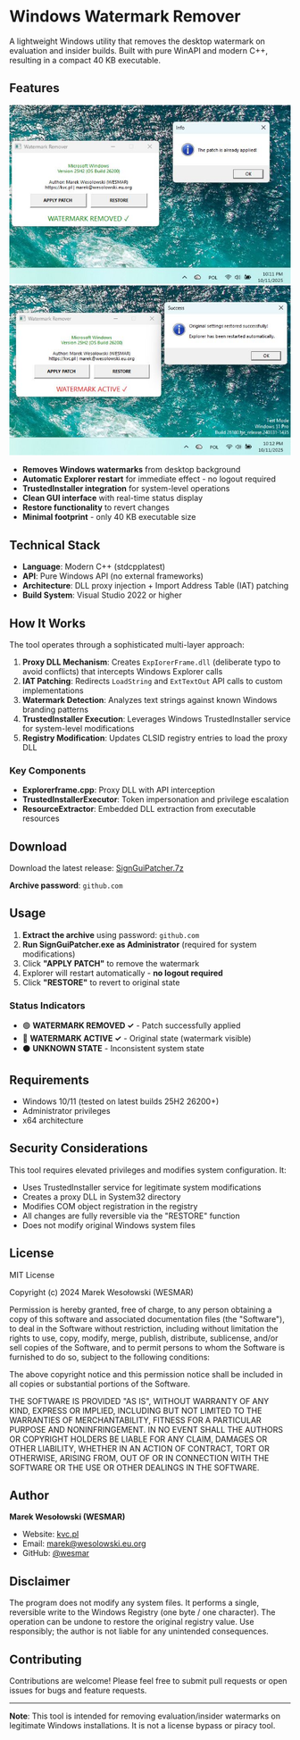 # Windows Watermark Remover

A lightweight Windows utility that removes the desktop watermark on evaluation and insider builds. Built with pure WinAPI and modern C++, resulting in a compact 40 KB executable.

## Features

![Screenshot 1](images/sgp_01.jpg)
![Screenshot 2](images/sgp_02.jpg)

- **Removes Windows watermarks** from desktop background
- **Automatic Explorer restart** for immediate effect - no logout required
- **TrustedInstaller integration** for system-level operations
- **Clean GUI interface** with real-time status display
- **Restore functionality** to revert changes
- **Minimal footprint** - only 40 KB executable size

## Technical Stack

- **Language**: Modern C++ (stdcpplatest)
- **API**: Pure Windows API (no external frameworks)
- **Architecture**: DLL proxy injection + Import Address Table (IAT) patching
- **Build System**: Visual Studio 2022 or higher

## How It Works

The tool operates through a sophisticated multi-layer approach:

1. **Proxy DLL Mechanism**: Creates `ExpIorerFrame.dll` (deliberate typo to avoid conflicts) that intercepts Windows Explorer calls
2. **IAT Patching**: Redirects `LoadString` and `ExtTextOut` API calls to custom implementations
3. **Watermark Detection**: Analyzes text strings against known Windows branding patterns
4. **TrustedInstaller Execution**: Leverages Windows TrustedInstaller service for system-level modifications
5. **Registry Modification**: Updates CLSID registry entries to load the proxy DLL

### Key Components

- **Explorerframe.cpp**: Proxy DLL with API interception
- **TrustedInstallerExecutor**: Token impersonation and privilege escalation
- **ResourceExtractor**: Embedded DLL extraction from executable resources

## Download

Download the latest release: [SignGuiPatcher.7z](https://github.com/wesmar/Watermark_Remover/releases/download/v1.0.0-Watermark_Remover/SignGuiPatcher.7z)

**Archive password**: `github.com`

## Usage

1. **Extract the archive** using password: `github.com`
2. **Run SignGuiPatcher.exe as Administrator** (required for system modifications)
3. Click **"APPLY PATCH"** to remove the watermark
4. Explorer will restart automatically - **no logout required**
5. Click **"RESTORE"** to revert to original state

### Status Indicators

- 🟢 **WATERMARK REMOVED ✓** - Patch successfully applied
- 🔴 **WATERMARK ACTIVE ✓** - Original state (watermark visible)
- ⚫ **UNKNOWN STATE** - Inconsistent system state

## Requirements

- Windows 10/11 (tested on latest builds 25H2 26200+)
- Administrator privileges
- x64 architecture

## Security Considerations

This tool requires elevated privileges and modifies system configuration. It:
- Uses TrustedInstaller service for legitimate system modifications
- Creates a proxy DLL in System32 directory
- Modifies COM object registration in the registry
- All changes are fully reversible via the "RESTORE" function
- Does not modify original Windows system files

## License

MIT License

Copyright (c) 2024 Marek Wesołowski (WESMAR)

Permission is hereby granted, free of charge, to any person obtaining a copy
of this software and associated documentation files (the "Software"), to deal
in the Software without restriction, including without limitation the rights
to use, copy, modify, merge, publish, distribute, sublicense, and/or sell
copies of the Software, and to permit persons to whom the Software is
furnished to do so, subject to the following conditions:

The above copyright notice and this permission notice shall be included in all
copies or substantial portions of the Software.

THE SOFTWARE IS PROVIDED "AS IS", WITHOUT WARRANTY OF ANY KIND, EXPRESS OR
IMPLIED, INCLUDING BUT NOT LIMITED TO THE WARRANTIES OF MERCHANTABILITY,
FITNESS FOR A PARTICULAR PURPOSE AND NONINFRINGEMENT. IN NO EVENT SHALL THE
AUTHORS OR COPYRIGHT HOLDERS BE LIABLE FOR ANY CLAIM, DAMAGES OR OTHER
LIABILITY, WHETHER IN AN ACTION OF CONTRACT, TORT OR OTHERWISE, ARISING FROM,
OUT OF OR IN CONNECTION WITH THE SOFTWARE OR THE USE OR OTHER DEALINGS IN THE
SOFTWARE.

## Author

**Marek Wesołowski (WESMAR)**
- Website: [kvc.pl](https://kvc.pl)
- Email: marek@wesolowski.eu.org
- GitHub: [@wesmar](https://github.com/wesmar)

## Disclaimer

The program does not modify any system files. It performs a single, reversible write to the Windows Registry (one byte / one character). The operation can be undone to restore the original registry value. Use responsibly; the author is not liable for any unintended consequences.

## Contributing

Contributions are welcome! Please feel free to submit pull requests or open issues for bugs and feature requests.

---

**Note**: This tool is intended for removing evaluation/insider watermarks on legitimate Windows installations. It is not a license bypass or piracy tool.